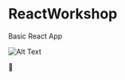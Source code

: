 # ReactWorkshop

Basic React App 


![Alt Text](https://i.postimg.cc/cJqh3bhK/ezgif-com-video-to-gif.gif)

:pig:
